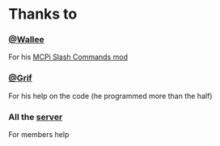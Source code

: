 Thanks to
=========

### [@Wallee](https://github.com/Red-exe-Engineer)

For his [MCPi Slash Commands mod](https://github.com/Red-exe-Engineer/MCPI-slash-commands)

### [@Grif](https://github.com/Gryf2diams)

For his help on the code (he programmed more than the half)

### All the [server](https://discord.gg/mcpi-revival-740287937727561779)

For members help
